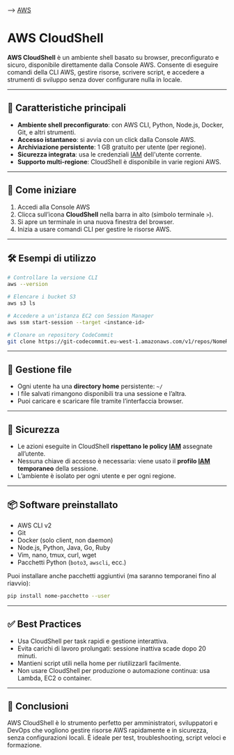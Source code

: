 --> [AWS](/00-Intro/AWS.md)
# AWS CloudShell

**AWS CloudShell** è un ambiente shell basato su browser, preconfigurato e sicuro, disponibile direttamente dalla Console AWS. Consente di eseguire comandi della CLI AWS, gestire risorse, scrivere script, e accedere a strumenti di sviluppo senza dover configurare nulla in locale.

---

## 🧩 Caratteristiche principali

- **Ambiente shell preconfigurato**: con AWS CLI, Python, Node.js, Docker, Git, e altri strumenti.
- **Accesso istantaneo**: si avvia con un click dalla Console AWS.
- **Archiviazione persistente**: 1 GB gratuito per utente (per regione).
- **Sicurezza integrata**: usa le credenziali [IAM](/09-Sicurezza-Compliance-Governance/Sicurezza/AWS-IAM.md) dell'utente corrente.
- **Supporto multi-regione**: CloudShell è disponibile in varie regioni AWS.

---

## 🚀 Come iniziare

1. Accedi alla Console AWS
2. Clicca sull’icona **CloudShell** nella barra in alto (simbolo terminale `>`).
3. Si apre un terminale in una nuova finestra del browser.
4. Inizia a usare comandi CLI per gestire le risorse AWS.

---

## 🛠️ Esempi di utilizzo

```bash
# Controllare la versione CLI
aws --version

# Elencare i bucket S3
aws s3 ls

# Accedere a un'istanza EC2 con Session Manager
aws ssm start-session --target <instance-id>

# Clonare un repository CodeCommit
git clone https://git-codecommit.eu-west-1.amazonaws.com/v1/repos/NomeRepo
```

---

## 📁 Gestione file

- Ogni utente ha una **directory home** persistente: `~/`
- I file salvati rimangono disponibili tra una sessione e l’altra.
- Puoi caricare e scaricare file tramite l’interfaccia browser.

---

## 🔐 Sicurezza

- Le azioni eseguite in CloudShell **rispettano le policy [IAM](/09-Sicurezza-Compliance-Governance/Sicurezza/AWS-IAM.md)** assegnate all’utente.
- Nessuna chiave di accesso è necessaria: viene usato il **profilo [IAM](/09-Sicurezza-Compliance-Governance/Sicurezza/AWS-IAM.md) temporaneo** della sessione.
- L’ambiente è isolato per ogni utente e per ogni regione.

---

## 📦 Software preinstallato

- AWS CLI v2
- Git
- Docker (solo client, non daemon)
- Node.js, Python, Java, Go, Ruby
- Vim, nano, tmux, curl, wget
- Pacchetti Python (`boto3`, `awscli`, ecc.)

Puoi installare anche pacchetti aggiuntivi (ma saranno temporanei fino al riavvio):

```bash
pip install nome-pacchetto --user
```

---

## ✅ Best Practices

- Usa CloudShell per task rapidi e gestione interattiva.
- Evita carichi di lavoro prolungati: sessione inattiva scade dopo 20 minuti.
- Mantieni script utili nella home per riutilizzarli facilmente.
- Non usare CloudShell per produzione o automazione continua: usa Lambda, EC2 o container.

---

## 📌 Conclusioni

AWS CloudShell è lo strumento perfetto per amministratori, sviluppatori e DevOps che vogliono gestire risorse AWS rapidamente e in sicurezza, senza configurazioni locali. È ideale per test, troubleshooting, script veloci e formazione.
